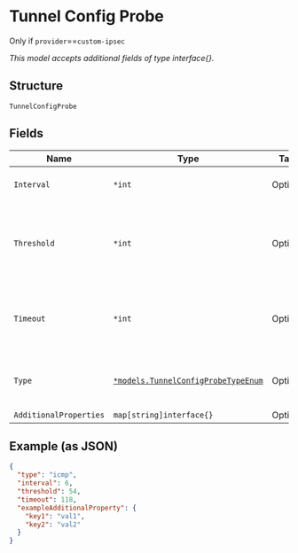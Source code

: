
# Tunnel Config Probe

Only if `provider`==`custom-ipsec`

*This model accepts additional fields of type interface{}.*

## Structure

`TunnelConfigProbe`

## Fields

| Name | Type | Tags | Description |
|  --- | --- | --- | --- |
| `Interval` | `*int` | Optional | How often to trigger the probe |
| `Threshold` | `*int` | Optional | Number of consecutive misses before declaring the tunnel down |
| `Timeout` | `*int` | Optional | Time within which to complete the connectivity check |
| `Type` | [`*models.TunnelConfigProbeTypeEnum`](../../doc/models/tunnel-config-probe-type-enum.md) | Optional | enum: `http`, `icmp`<br><br>**Default**: `"icmp"` |
| `AdditionalProperties` | `map[string]interface{}` | Optional | - |

## Example (as JSON)

```json
{
  "type": "icmp",
  "interval": 6,
  "threshold": 54,
  "timeout": 118,
  "exampleAdditionalProperty": {
    "key1": "val1",
    "key2": "val2"
  }
}
```

